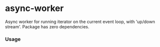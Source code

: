 # async-worker
Async worker for running iterator on the current event loop, with 'up/down stream'. Package has zero dependencies.

### Usage

```js:example.js
```

